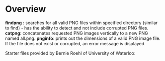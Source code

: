 # Overview

**findpng** : searches for all valid PNG files within specified directory (similar to find) - has the ability to detect and not include corrupted PNG files.
**catpng**: concatenates requested PNG images vertically to a new PNG named all.png.
**pnginfo**: prints out the dimensions of a valid PNG image file. If the file does not exist or corrupted, an error message is displayed. 














Starter files provided by Bernie Roehl of University of Waterloo:


